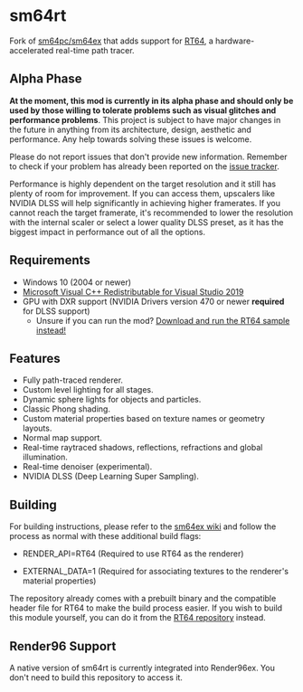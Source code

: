 # sm64rt

Fork of [sm64pc/sm64ex](https://github.com/sm64pc/sm64ex) that adds support for [RT64](https://github.com/DarioSamo/RT64), a hardware-accelerated real-time path tracer.

## Alpha Phase

**At the moment, this mod is currently in its alpha phase and should only be used by those willing to tolerate problems such as visual glitches and performance problems**. This project is subject to have major changes in the future in anything from its architecture, design, aesthetic and performance. Any help towards solving these issues is welcome.

Please do not report issues that don't provide new information. Remember to check if your problem has already been reported on the [issue tracker](https://github.com/DarioSamo/sm64rt/issues).

Performance is highly dependent on the target resolution and it still has plenty of room for improvement. If you can access them, upscalers like NVIDIA DLSS will help significantly in achieving higher framerates. If you cannot reach the target framerate, it's recommended to lower the resolution with the internal scaler or select a lower quality DLSS preset, as it has the biggest impact in performance out of all the options.

## Requirements
* Windows 10 (2004 or newer)
* [Microsoft Visual C++ Redistributable for Visual Studio 2019](https://aka.ms/vs/16/release/vc_redist.x64.exe)
* GPU with DXR support (NVIDIA Drivers version 470 or newer **required** for DLSS support)
  - Unsure if you can run the mod? [Download and run the RT64 sample instead!](https://github.com/DarioSamo/RT64/releases/download/test-sample-v1/rt64sample-v1.zip)

## Features
* Fully path-traced renderer.
* Custom level lighting for all stages.
* Dynamic sphere lights for objects and particles.
* Classic Phong shading.
* Custom material properties based on texture names or geometry layouts.
* Normal map support.
* Real-time raytraced shadows, reflections, refractions and global illumination.
* Real-time denoiser (experimental).
* NVIDIA DLSS (Deep Learning Super Sampling).

## Building
For building instructions, please refer to the [sm64ex wiki](https://github.com/sm64pc/sm64ex/wiki) and follow the process as normal with these additional build flags:

* RENDER_API=RT64 (Required to use RT64 as the renderer)

* EXTERNAL_DATA=1 (Required for associating textures to the renderer's material properties)

The repository already comes with a prebuilt binary and the compatible header file for RT64 to make the build process easier. If you wish to build this module yourself, you can do it from the [RT64 repository](https://github.com/DarioSamo/RT64) instead.

## Render96 Support
A native version of sm64rt is currently integrated into Render96ex. You don't need to build this repository to access it.

